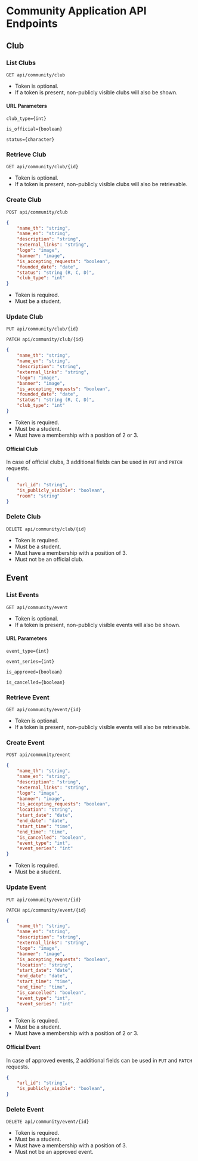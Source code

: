 # Community Application API Endpoints

## Club

### List Clubs

`GET api/community/club`

- Token is optional.
- If a token is present, non-publicly visible clubs will also be shown.

#### URL Parameters

`club_type={int}`

`is_official={boolean}`

`status={character}`

### Retrieve Club

`GET api/community/club/{id}`

- Token is optional.
- If a token is present, non-publicly visible clubs will also be retrievable.

### Create Club

`POST api/community/club`

```json
{
    "name_th": "string",
    "name_en": "string",
    "description": "string",
    "external_links": "string",
    "logo": "image",
    "banner": "image",
    "is_accepting_requests": "boolean",
    "founded_date": "date",
    "status": "string (R, C, D)",
    "club_type": "int"
}
```

- Token is required.
- Must be a student.

### Update Club

`PUT api/community/club/{id}`

`PATCH api/community/club/{id}`

```json
{
    "name_th": "string",
    "name_en": "string",
    "description": "string",
    "external_links": "string",
    "logo": "image",
    "banner": "image",
    "is_accepting_requests": "boolean",
    "founded_date": "date",
    "status": "string (R, C, D)",
    "club_type": "int"
}
```

- Token is required.
- Must be a student.
- Must have a membership with a position of 2 or 3.

#### Official Club

In case of official clubs, 3 additional fields can be used in `PUT` and `PATCH` requests.

```json
{
    "url_id": "string",
    "is_publicly_visible": "boolean",
    "room": "string"
}
```

### Delete Club

`DELETE api/community/club/{id}`

- Token is required.
- Must be a student.
- Must have a membership with a position of 3.
- Must not be an official club.

## Event

### List Events

`GET api/community/event`

- Token is optional.
- If a token is present, non-publicly visible events will also be shown.

#### URL Parameters

`event_type={int}`

`event_series={int}`

`is_approved={boolean}`

`is_cancelled={boolean}`

### Retrieve Event

`GET api/community/event/{id}`

- Token is optional.
- If a token is present, non-publicly visible events will also be retrievable.

### Create Event

`POST api/community/event`

```json
{
    "name_th": "string",
    "name_en": "string",
    "description": "string",
    "external_links": "string",
    "logo": "image",
    "banner": "image",
    "is_accepting_requests": "boolean",
    "location": "string",
    "start_date": "date",
    "end_date": "date",
    "start_time": "time",
    "end_time": "time",
    "is_cancelled": "boolean",
    "event_type": "int",
    "event_series": "int"
}
```

- Token is required.
- Must be a student.

### Update Event

`PUT api/community/event/{id}`

`PATCH api/community/event/{id}`

```json
{
    "name_th": "string",
    "name_en": "string",
    "description": "string",
    "external_links": "string",
    "logo": "image",
    "banner": "image",
    "is_accepting_requests": "boolean",
    "location": "string",
    "start_date": "date",
    "end_date": "date",
    "start_time": "time",
    "end_time": "time",
    "is_cancelled": "boolean",
    "event_type": "int",
    "event_series": "int"
}
```

- Token is required.
- Must be a student.
- Must have a membership with a position of 2 or 3.

#### Official Event

In case of approved events, 2 additional fields can be used in `PUT` and `PATCH` requests.

```json
{
    "url_id": "string",
    "is_publicly_visible": "boolean",
}
```

### Delete Event

`DELETE api/community/event/{id}`

- Token is required.
- Must be a student.
- Must have a membership with a position of 3.
- Must not be an approved event.
